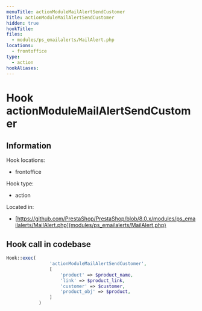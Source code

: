 ```yaml
---
menuTitle: actionModuleMailAlertSendCustomer
Title: actionModuleMailAlertSendCustomer
hidden: true
hookTitle: 
files:
  - modules/ps_emailalerts/MailAlert.php
locations:
  - frontoffice
type:
  - action
hookAliases:
---
```


# Hook actionModuleMailAlertSendCustomer

## Information

Hook locations: 
  - frontoffice

Hook type: 
  - action

Located in: 
  - [https://github.com/PrestaShop/PrestaShop/blob/8.0.x/modules/ps_emailalerts/MailAlert.php](modules/ps_emailalerts/MailAlert.php)

## Hook call in codebase

```php
Hook::exec(
                'actionModuleMailAlertSendCustomer',
                [
                    'product' => $product_name,
                    'link' => $product_link,
                    'customer' => $customer,
                    'product_obj' => $product,
                ]
            )
```